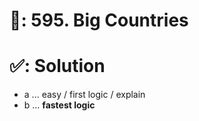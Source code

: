 # 📄: 595. Big Countries

# ✅: Solution

- a ... easy / first logic / explain
- b ... **fastest logic**
